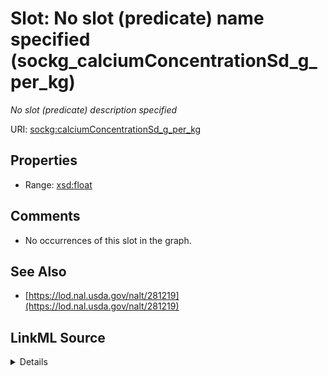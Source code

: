 

# Slot: No slot (predicate) name specified (sockg_calciumConcentrationSd_g_per_kg)


_No slot (predicate) description specified_







URI: [sockg:calciumConcentrationSd_g_per_kg](https://idir.uta.edu/sockg-ontology/docs/calciumConcentrationSd_g_per_kg)



<!-- no inheritance hierarchy -->








## Properties

* Range: [xsd:float](http://www.w3.org/2001/XMLSchema#float)





## Comments

* No occurrences of this slot in the graph.

## See Also

* [https://lod.nal.usda.gov/nalt/281219](https://lod.nal.usda.gov/nalt/281219)



## LinkML Source

<details>

```yaml
name: sockg_calciumConcentrationSd_g_per_kg
description: No slot (predicate) description specified
title: No slot (predicate) name specified
comments:
- No occurrences of this slot in the graph.
from_schema: soc-kg
see_also:
- https://lod.nal.usda.gov/nalt/281219
rank: 1000
domain: sockg_BioMassMineral
slot_uri: sockg:calciumConcentrationSd_g_per_kg
alias: sockg_calciumConcentrationSd_g_per_kg
range: float

```
</details>